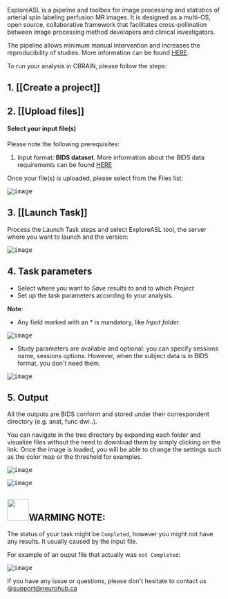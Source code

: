 ExploreASL is a pipeline and toolbox for image processing and statistics of arterial spin labeling perfusion MR images. 
It is designed as a multi-OS, open source, collaborative framework that facilitates cross-pollination between image processing method developers and clinical investigators.

The pipeline allows minimum manual intervention and increases the reproducibility of studies.
More information can be found [HERE](https://exploreasl.github.io/Documentation/1.9.0/).

To run your analysis in CBRAIN, please follow the steps: 

## 1. [[Create a project]]

## 2. [[Upload files]]

#### Select your input file(s)

Please note the following prerequisites:
1. Input format: **BIDS dataset**. 
More information about the BIDS data requirements can be found [HERE](https://sites.google.com/view/exploreasl/tutorials/how-to-start-exploreasl)

Once your file(s) is uploaded, please select from the Files list:

<kbd>![image](https://github.com/aces/cbrain/assets/115739667/970b7768-7d05-41b3-adee-3d09dfd9a159)</kbd>

## 3. [[Launch Task]]

Process the Launch Task steps and select ExploreASL tool, the server where you want to launch and the version:
 
<kbd>![image](https://github.com/aces/cbrain/assets/115739667/0c634375-9843-4c70-97cd-fb9de0cb3f4e)</kbd>

## 4. Task parameters

* Select where you want to _Save results to_ and to which _Project_
* Set up the task parameters according to your analysis.

**Note**: 
* Any field marked with an * is mandatory, like _Input folder_. 

<kbd>![image](https://github.com/aces/cbrain/assets/115739667/832009be-b4b5-4008-90be-0a605e80b0fb)</kbd>

* Study parameters are available and optional: you can specify sessions name, sessions options.
However, when the subject data is in BIDS format, you don't need them.

<kbd>![image](https://github.com/aces/cbrain/assets/115739667/df39bffe-5a28-4a67-8847-9d0c2d286f10)</kbd>

## 5. Output 

All the outputs are BIDS conform and stored under their correspondent directory (e.g. anat, func dwi..). 

You can navigate in the tree directory by expanding each folder and visualize files without the need to download them by simply clicking on the link. Once the image is loaded, you will be able to change the settings such as the color map or the threshold for examples.

<kbd>![image](https://github.com/aces/cbrain/assets/115739667/4dfa5f29-df19-463a-9da8-02b10e5a4934)</kbd>

<kbd>![image](https://github.com/aces/cbrain/assets/115739667/5aa0e58d-d758-47cd-a0c2-57b0fb587116)</kbd>

## <img src= "https://user-images.githubusercontent.com/115739667/223515025-f546da2a-831c-4478-abec-4ae7f2db6942.png" width="50">WARMING NOTE:

The status of your task might be `Completed`, however you might not have any results. It usually caused by the input file.

For example of an ouput file that actually was `not Completed`:

<kbd>![image](https://github.com/aces/cbrain/assets/115739667/b021d0fe-1f66-4a9e-90c5-efa414a0de34)</kbd>

If you have any issue or questions,  please don't hesitate to contact us @support@neurohub.ca




